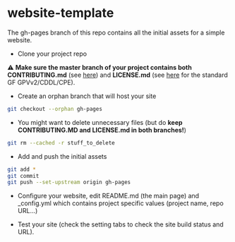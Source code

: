# website-template

The gh-pages branch of this repo contains all the initial assets for a simple website.

* Clone your project repo

:warning: **Make sure the master branch of your project contains both CONTRIBUTING.md** (see [here](https://github.com/javaee/website-template/blob/gh-pages/CONTRIBUTING.md)) and **LICENSE.md** (see [here](https://github.com/javaee/website-template/blob/gh-pages/LICENSE.md) for the standard GF GPVv2/CDDL/CPE).

* Create an orphan branch that will host your site

```bash
git checkout --orphan gh-pages
```

* You might want to delete unnecessary files (but do **keep CONTRIBUTING.MD and LICENSE.md in both branches!**)

```bash
git rm --cached -r stuff_to_delete
```

* Add and push the initial assets
```bash
git add *
git commit
git push --set-upstream origin gh-pages  
```

* Configure your website, edit README.md (the main page) and _config.yml which contains project specific values (project name, repo URL...)

* Test your site (check the setting tabs to check the site build status and URL).
